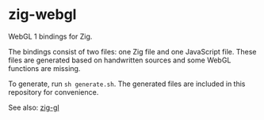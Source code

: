 # zig-webgl
WebGL 1 bindings for Zig.

The bindings consist of two files: one Zig file and one JavaScript file. These files are generated based on handwritten sources and some WebGL functions are missing.

To generate, run `sh generate.sh`. The generated files are included in this repository for convenience.

See also: [zig-gl](https://github.com/dbandstra/zig-gl)

